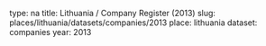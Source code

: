 type: na
title: Lithuania / Company Register (2013)
slug: places/lithuania/datasets/companies/2013
place: lithuania
dataset: companies
year: 2013
